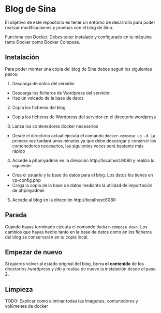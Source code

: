 # Blog de Sina

El objetivo de este repositorio es tener un entorno de desarrollo para poder realizar modificaciones y pruebas con el blog de Sina.

Funciona con Docker. Debes tener instalado y configurado en tu máquina tanto Docker como Docker Compose.

## Instalación

Para poder montar una copia del blog de Sina debes seguir los siguientes pasos:

1. Descarga de datos del servidor
  - Descarga los ficheros de Wordpress del servidor
  - Haz un volcado de la base de datos
2. Copia los ficheros del blog
  - Copia los ficheros de Wordpress del servidor en el directorio wordpress
3. Lanza los contenedores docker necesarios 
  - Desde el directorio actual ejecuta el comando `docker-compose up -d`. La primera vez tardará unos minutos ya que debe descargar y construir los contenedores necesarios, las siguientes veces será bastante más rápido
4. Accede a phpmyadmin en la dirección http://localhost:9090 y realiza lo siguiente:
  - Crea el usuario y la base de datos para el blog. Los datos los tienes en vp-config.php
  - Carga la copia de la base de datos mediante la utilidad de importación de phpmyadmin
5. Accede al blog en la dirección http://localhost:8080

## Parada

Cuando hayas terminado ejecuta el comando `docker-compose down`. Los cambios que hayas hecho tanto en la base de datos como en los ficheros del blog se conservarán en tu copia local.

## Empezar de nuevo

Si quieres volver al estado original del blog, borra **el contenido** de los directorios /wordpress y /db y realiza de nuevo la instalación desde el paso 2.

## Limpieza

TODO: Explicar como eliminar todas las imágenes, contenedores y volúmenes de docker

